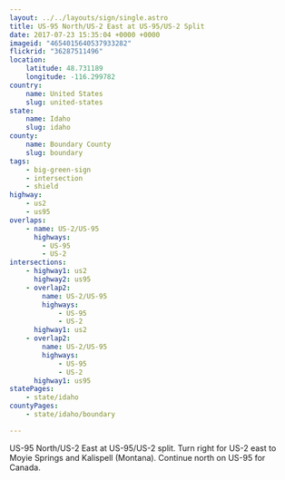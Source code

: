 ```yaml
---
layout: ../../layouts/sign/single.astro
title: US-95 North/US-2 East at US-95/US-2 Split
date: 2017-07-23 15:35:04 +0000 +0000
imageid: "4654015640537933282"
flickrid: "36287511496"
location:
    latitude: 48.731189
    longitude: -116.299782
country:
    name: United States
    slug: united-states
state:
    name: Idaho
    slug: idaho
county:
    name: Boundary County
    slug: boundary
tags:
    - big-green-sign
    - intersection
    - shield
highway:
    - us2
    - us95
overlaps:
    - name: US-2/US-95
      highways:
        - US-95
        - US-2
intersections:
    - highway1: us2
      highway2: us95
    - overlap2:
        name: US-2/US-95
        highways:
            - US-95
            - US-2
      highway1: us2
    - overlap2:
        name: US-2/US-95
        highways:
            - US-95
            - US-2
      highway1: us95
statePages:
    - state/idaho
countyPages:
    - state/idaho/boundary

---
```

US-95 North/US-2 East at US-95/US-2 split.  Turn right for US-2 east to Moyie Springs and Kalispell (Montana).  Continue north on US-95 for Canada.